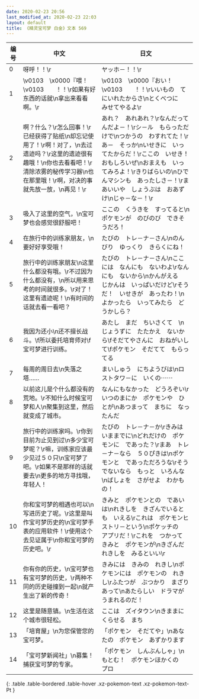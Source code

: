 ```yaml
---
date: 2020-02-23 20:56
last_modified_at: 2020-02-23 22:03
layout: default
title: 《精灵宝可梦 白金》文本 569
---
```

| 编号 | 中文 | 日文 |
| ---- | ---- | ---- |
| 0 | 呀呼！！\r | ヤッホ－！！\r |
| 1 | \v0103　\x0000『喂！\v0103　　！！\r如果有好东西的话就\n拿出来看看啊。\r | \v0103　\x0000『おい！　\v0103　　！！\rいいもの　てにいれたからさ\nとくべつに　みせてやるよ\r |
| 2 | 啊？什么？\r怎么回事！\r已经获得了贴纸\n却忘记使用了！\r啊！对了，\n去过遗迹吗？\r这里的遗迹很有趣哦！\n你也去看看吧！\r清除浓雾的秘传学习器\n也在那里哦！\r啊，对决的事就先放一放，\n再见！\r | あれ？　あれあれ？\rなんだってんだよ－！\rシ－ル　もらっただけで\nつかうの　わすれてた！\rあ－　そっか\nいせきに　いってたからだ！\rここの　いせき！　おもしろいぜ\nおまえも　いってみろよ！\rきりばらいの\nひでんマシンも　あったしさ－！\rまあいいや　しょうぶは　おあずけ\nじゃ－な－！\r |
| 3 | 吸入了这里的空气，\n宝可梦也会感觉很舒服吧！ | ここの　くうきを　すってると\nポケモンが　のびのび　できそうだろ！ |
| 4 | 在旅行中的训练家朋友，\n要好好享受哦！ | たびの　トレ－ナ－さん\nのんびり　ゆっくり　きらくにね！ |
| 5 | 旅行中的训练家朋友\n这里什么都没有哦。\r不过因为什么都没有，\n所以用来思考的时间就很多。\r对了！这里有遗迹呢！\n有时间的话就去看一看吧？ | たびの　トレ－ナ－さん\nここには　なんにも　ないわよ\rなんにも　ないから\nかんがえる　じかんは　いっぱいだけど\rそうだ！　いせきが　あったわ！\nよかったら　いってみたら　どうかしら？ |
| 6 | 我因为还小\n还不擅长战斗。\f所以委托培育师对\f宝可梦进行训练。 | あたし　まだ　ちいさくて　\nじょうずに　たたかえ　ないから\fそだてやさんに　おねがいして\fポケモン　そだてて　もらってる |
| 7 | 每周的周日去\n失落之塔…… | まいしゅう　にちようびは\nロストタワ－に　いくの⋯⋯ |
| 8 | 以前这儿是个什么都没有的荒地。\r不知什么时候宝可梦和人\n聚集到这里，然后就变成了城市。 | なんにもなかった　どうろぞい\rいつのまにか　ポケモンや　ひとが\nあつまって　まちに　なったんだ |
| 9 | 旅行中的训练家吗。\r你到目前为止见到过\n多少宝可梦呢？\r嘛，训练家应该最少见过５０只\n宝可梦了吧。\r如果不是那样的话就要去\n更多的地方寻找哦，年轻人！ | たびの　トレ－ナ－か\rきみは　いままでに\nどれだけの　ポケモンに　であった？\rまあ　トレ－ナ－なら　５０ぴきは\nポケモンと　であっただろうな\rそうでないなら　もっと　いろんな\nばしょを　さがせよ　わかもの！ |
| 10 | 你和宝可梦的相遇也可以\n写进历史了呢。\r这里是叫作宝可梦历史的\n宝可梦手表的应用软件！\r使用这个去见证属于\n你和宝可梦的历史吧。\r | きみと　ポケモンとの　であいは\nれきしを　きざんでいるとも　いえる\rこれは　ポケモンヒストリ－という\nポケッチの　アプリだ！\rこれを　つかって　きみと　ポケモンが\nきざんだ　れきしを　みるといい\r |
| 11 | 你有你的历史，\n宝可梦也有宝可梦的历史，\r两种不同的历史碰撞到一起\n就产生出了新的传奇！ | きみには　きみの　れきし\nポケモンには　ポケモンの　れきし\rふたつが　ぶつかり　まざりあって\nあたらしい　ドラマが　うまれるのだ！ |
| 12 | 这里是随意镇。\n生活在这个城市很轻松。 | ここは　ズイタウン\nきままに　くらせる　まち |
| 13 | 「培育屋」\n为您保管您的宝可梦。 | 「ポケモン　そだてや」\nあなたの　ポケモン　あずかります |
| 14 | 「宝可梦新闻社」\n募集！捕获宝可梦的专家。 | 「ポケモン　しんぶんしゃ」\nもとむ！　ポケモンほかくの　プロ |
{: .table .table-bordered .table-hover .xz-pokemon-text .xz-pokemon-text-Pt }